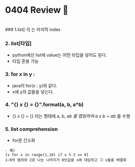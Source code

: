 # 0404 Review 📖

<br>
### 1.list[-1] 는 마지막 index

### 2. list[타입]
- python에선 list에 value는 어떤 타입을 넣어도 된다.
- 타입 혼용 가능

### 3. for x in y :

- java의 for(x : y)와 같다.
- x에 y의 값들을 넣는다.

### 4. "{} x {} = {}".format(a, b, a*b)
- {} x {} = {} 라는 형태에 a, b, a*b 를 맵핑하여
a x b = a*b 를 수행

### 5. list comprehension
- for문 간소화
``` 
- 예)
[x for x in range(1,10) if x % 2 == 0]
1~9의 범위와 2로 나눈 나머지가 0인값을 x에 대입하고 그 x들을 배열화
```
